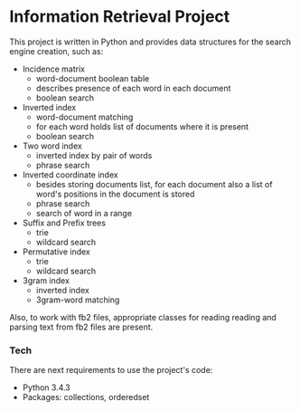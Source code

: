 # Information Retrieval Project

This project is written in Python and provides data structures for the search engine creation, such as:

  - Incidence matrix
    - word-document boolean table
    - describes presence of each word in each document
    - boolean search
  - Inverted index
    - word-document matching
    - for each word holds list of documents where it is present
    - boolean search
  - Two word index
    - inverted index by pair of words
    - phrase search
  - Inverted coordinate index
    - besides storing documents list, for each document also a list of word's positions in the document is stored
    - phrase search
    - search of word in a range
 - Suffix and Prefix trees
    - trie
    - wildcard search
 - Permutative index
    - trie
    - wildcard search
 - 3gram index
    - inverted index
    - 3gram-word matching

Also, to work with fb2 files, appropriate classes for reading reading and parsing text from fb2 files are present.

### Tech

There are next requirements to use the project's code:
* Python 3.4.3
* Packages: collections, orderedset
